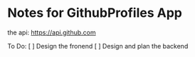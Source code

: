 # Notes for GithubProfiles App

the api: https://api.github.com

To Do:
[ ] Design the fronend
[ ] Design and plan the backend

